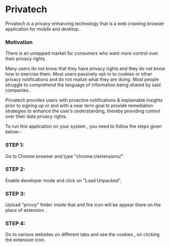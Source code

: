 # Privatech

Privatech is a privacy enhancing technology that is a web crawling browser application for mobile and desktop.

### Motivation
There is an untapped market for consumers who want more control over their privacy rights. 

Many users do not know that they have privacy rights and they do not know how to exercise them. Most users passively opt-in to cookies or other privacy notifications and do not realize what they are doing. Most people struggle to comprehend the language of information being shared by said companies.

Privatech provides users with proactive notifications & explainable insights prior to signing up or and with a near term goal to provide remediation strategies to enhance the user’s understanding, thereby providing control over their data privacy rights.

To run this application on your system , you need to follow the steps given below:-

### STEP 1:
Go to Chrome browser and type "chrome://extensions/"

### STEP 2:
Enable developer mode and click on "Load Unpacked".

### STEP 3: 
Upload "privvy" folder inside that and fire icon will be appear there on the place of extension .

### STEP 4:
Go to various websites on different tabs and see the cookies , on clicking the extension icon.
